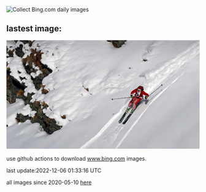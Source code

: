 ![Collect Bing.com daily images](https://github.com/counter2015/bing-daily-images/workflows/Collect%20Bing.com%20daily%20images/badge.svg)
## lastest image:
![](images/StNick.jpg)

use github actions to download www.bing.com images.

last update:2022-12-06 01:33:16 UTC

all images since 2020-05-10 [here](https://github.com/counter2015/bing-daily-images/tree/master/images) 
